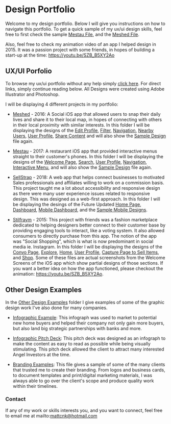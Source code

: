 # Design Portfolio

Welcome to my design portfolio. Below I will give you instructions on how to navigate this portfolio. To get a quick sample of my ux/ui design skills, feel free to first check the sample [Mestau File](sample_mestau_iOS.png), and the [Meshed File](sample_meshed_iOS.png).

Also, feel free to check my animation video of an app I helped design in 2015. It was a passion project with some friends, in hopes of building a start-up at the time: https://youtu.be/SZB_B5XY2Ao

## UX/UI Porfolio

To browse my ux/ui portfolio without any help simply [click here](ux_ui/). For direct links, simply continue reading below. All Designs were created using Adobe Illustrator and Photoshop.

I will be displaying 4 different projects in my portfolio:

- [Meshed](ux_ui/Meshed-iOS) - 2016: A Social iOS app that allowed users to snap their daily lives and share it to their local map, in hopes of connecting with others in their local proximity with similar interests. In this folder I will be displaying the designs of the [Edit Profile](ux_ui/Meshed-iOS/meshed_edit_profile.png), [Filter](ux_ui/Meshed-iOS/meshed_filter.png), [Navigation](ux_ui/Meshed-iOS/meshed_nav.png), [Nearby Users](ux_ui/Meshed-iOS/meshed_nearby_users.png), [User Profile](ux_ui/Meshed-iOS/meshed_profile.png), [Share Content](ux_ui/Meshed-iOS/meshed_share.png) and will also show the [Sample Design](ux_ui/Meshed-iOS/sample_meshed_iOS.png) file again.

- [Mestau](ux_ui/Mestau-iOS) - 2017: A restaurant iOS app that provided interactive menus straight to their customer's phones. In this folder I will be displaying the designs of the [Welcome Page](ux_ui/Mestau-iOS/mestau_welcome.png), [Search](ux_ui/Mestau-iOS/mestau_search.png), [User Profile](ux_ui/Mestau-iOS/mestau_profile.png), [Navigation](ux_ui/Mestau-iOS/mestau_navbar.png), [Interactive Menu](ux_ui/Mestau-iOS/mestau_menu.png), and will also show the [Sample Design](ux_ui/Mestau-iOS/sample_mestau_iOS.png) file again.

* [SellStrap](ux_ui/SellStrap-Web-App) - 2018: A web app that helps connect businesses to motivated Sales professionals and affiliates willing to work on a commission basis. This project taught me a lot about accessibility and responsive design as there were many user experience issues related to responsive design. This was designed as a web-first approach. In this folder I will be displaying the desings of the Future Updated [Home Page](ux_ui/SellStrap-Web-App/sellstrap_home_update.png), [Dashboard](ux_ui/SellStrap-Web-App/sellstrap_dashboard.png), [Mobile Dashboard](ux_ui/SellStrap-Web-App/sellstrap_mobile_dashboard.png), and the [Sample Mobile Designs](ux_ui/SellStrap-Web-App/sample_sellstrap_mobile.png).

- [Stilfraym](ux_ui/Stilfraym-iOS) - 2015: This project with friends was a fashion marketplace dedicated to helping designers better connect to their customer base by providing engaging tools to interact, like a voting system. It also allowed consumers to directly purchase from this app. The notion of the app was "Social Shopping", which is what is now predominant in social media ie. Instagram. In this folder I will be displaying the designs of the [Convo Page](ux_ui/Stilfraym-iOS/stilfraym_convo.png), [Explore](ux_ui/Stilfraym-iOS/stilfraym_explore.png), [Home](ux_ui/Stilfraym-iOS/stilfraym_home.png), [User Profile](ux_ui/Stilfraym-iOS/stilfraym_profile.png), [Capture Page to Sell Items](ux_ui/Stilfraym-iOS/stilfraym_sell.png), and [Shop](ux_ui/Stilfraym-iOS/stilfraym_shop.png). Some of these files are actual screenshots from the Welcome Screens of the iOS app which show partial designs of those sections. If you want a better idea on how the app functioned, please checkout the animation: https://youtu.be/SZB_B5XY2Ao.

## Other Design Examples

In the [Other Design Examples](other_design_examples/) folder I give examples of some of the graphic design work I've also done for many companies.

- [Infographic Example](other_design_examples/infographic_examples/infograph_example.pdf): This infograph was used to market to potential new home buyers and helped their company not only gain more buyers, but also land big strategic partnerships with banks and more.

- [Infographic Pitch Deck](other_design_examples/infographic_examples/old_pitch_deck_infographic/pitch_deck_mestau.pdf): This pitch deck was designed as an infograph to make the content as easy to read as possible while being visually stimulating. This pitch deck allowed the client to attract many interested Angel Investors at the time.

- [Branding Examples](other_design_examples/branding_examples/branding_portfolio.pdf): This file gives a sample of some of the many clients that trusted me to create their branding. From logos and business cards, to document templates and print/digital marketing materials, I was always able to go over the client's scope and produce quality work within their timelines.

### Contact

If any of my work or skills interests you, and you want to connect, feel free to email me at mailto:mattcnk@hotmail.com
